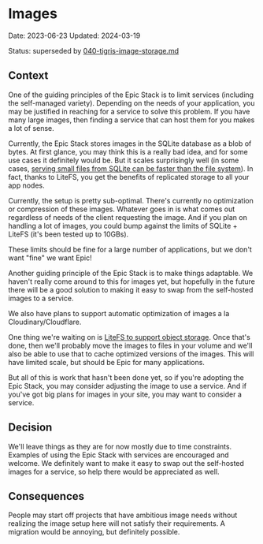 # Images

Date: 2023-06-23 Updated: 2024-03-19

Status: superseded by
[040-tigris-image-storage.md](./040-tigris-image-storage.md)

## Context

One of the guiding principles of the Epic Stack is to limit services (including
the self-managed variety). Depending on the needs of your application, you may
be justified in reaching for a service to solve this problem. If you have many
large images, then finding a service that can host them for you makes a lot of
sense.

Currently, the Epic Stack stores images in the SQLite database as a blob of
bytes. At first glance, you may think this is a really bad idea, and for some
use cases it definitely would be. But it scales surprisingly well (in some
cases,
[serving small files from SQLite can be faster than the file system](https://www.sqlite.org/fasterthanfs.html)).
In fact, thanks to LiteFS, you get the benefits of replicated storage to all
your app nodes.

Currently, the setup is pretty sub-optimal. There's currently no optimization or
compression of these images. Whatever goes in is what comes out regardless of
needs of the client requesting the image. And if you plan on handling a lot of
images, you could bump against the limits of SQLite + LiteFS (it's been tested
up to 10GBs).

These limits should be fine for a large number of applications, but we don't
want "fine" we want Epic!

Another guiding principle of the Epic Stack is to make things adaptable. We
haven't really come around to this for images yet, but hopefully in the future
there will be a good solution to making it easy to swap from the self-hosted
images to a service.

We also have plans to support automatic optimization of images a la
Cloudinary/Cloudflare.

One thing we're waiting on is
[LiteFS to support object storage](https://github.com/superfly/litefs/issues/327).
Once that's done, then we'll probably move the images to files in your volume
and we'll also be able to use that to cache optimized versions of the images.
This will have limited scale, but should be Epic for many applications.

But all of this is work that hasn't been done yet, so if you're adopting the
Epic Stack, you may consider adjusting the image to use a service. And if you've
got big plans for images in your site, you may want to consider a service.

## Decision

We'll leave things as they are for now mostly due to time constraints. Examples
of using the Epic Stack with services are encouraged and welcome. We definitely
want to make it easy to swap out the self-hosted images for a service, so help
there would be appreciated as well.

## Consequences

People may start off projects that have ambitious image needs without realizing
the image setup here will not satisfy their requirements. A migration would be
annoying, but definitely possible.
